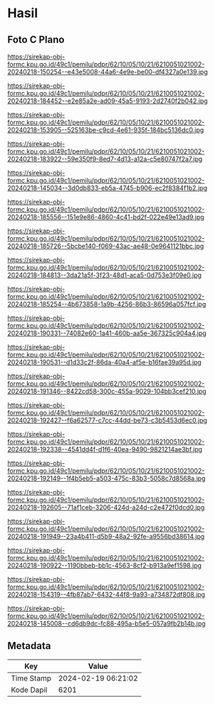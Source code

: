 # Hasil

## Foto C Plano

https://sirekap-obj-formc.kpu.go.id/49c1/pemilu/pdpr/62/10/05/10/21/6210051021002-20240218-150254--e43e5008-44a6-4e9e-be00-df4327a0e139.jpg

https://sirekap-obj-formc.kpu.go.id/49c1/pemilu/pdpr/62/10/05/10/21/6210051021002-20240218-184452--e2e85a2e-ad09-45a5-9193-2d2740f2b042.jpg

https://sirekap-obj-formc.kpu.go.id/49c1/pemilu/pdpr/62/10/05/10/21/6210051021002-20240218-153905--525163be-c9cd-4e61-935f-184bc5136dc0.jpg

https://sirekap-obj-formc.kpu.go.id/49c1/pemilu/pdpr/62/10/05/10/21/6210051021002-20240218-183922--59e350f9-8ed7-4d13-a12a-c5e80747f2a7.jpg

https://sirekap-obj-formc.kpu.go.id/49c1/pemilu/pdpr/62/10/05/10/21/6210051021002-20240218-145034--3d0db833-eb5a-4745-b906-ec2f8384f1b2.jpg

https://sirekap-obj-formc.kpu.go.id/49c1/pemilu/pdpr/62/10/05/10/21/6210051021002-20240218-185556--151e9e86-4860-4c41-bd2f-022e49e13ad9.jpg

https://sirekap-obj-formc.kpu.go.id/49c1/pemilu/pdpr/62/10/05/10/21/6210051021002-20240218-185726--5bcbe140-f069-43ac-ae48-0e9641121bbc.jpg

https://sirekap-obj-formc.kpu.go.id/49c1/pemilu/pdpr/62/10/05/10/21/6210051021002-20240218-184813--3da21a5f-3f23-48d1-aca5-0d753e3f09e0.jpg

https://sirekap-obj-formc.kpu.go.id/49c1/pemilu/pdpr/62/10/05/10/21/6210051021002-20240218-185254--4b673858-1a9b-4256-86b3-86596a057fcf.jpg

https://sirekap-obj-formc.kpu.go.id/49c1/pemilu/pdpr/62/10/05/10/21/6210051021002-20240218-190331--74082e60-1a41-460b-aa5e-367325c904a4.jpg

https://sirekap-obj-formc.kpu.go.id/49c1/pemilu/pdpr/62/10/05/10/21/6210051021002-20240218-190531--d1d33c2f-86da-40a4-af5e-b16fae39a95d.jpg

https://sirekap-obj-formc.kpu.go.id/49c1/pemilu/pdpr/62/10/05/10/21/6210051021002-20240218-191346--8422cd58-300c-455a-9029-104bb3cef210.jpg

https://sirekap-obj-formc.kpu.go.id/49c1/pemilu/pdpr/62/10/05/10/21/6210051021002-20240218-192427--f6a62577-c7cc-44dd-be73-c3b5453d6ec0.jpg

https://sirekap-obj-formc.kpu.go.id/49c1/pemilu/pdpr/62/10/05/10/21/6210051021002-20240218-192338--4541dd4f-d1f6-40ea-9490-9821214ae3bf.jpg

https://sirekap-obj-formc.kpu.go.id/49c1/pemilu/pdpr/62/10/05/10/21/6210051021002-20240218-192149--1f4b5eb5-a503-475c-83b3-5058c7d8568a.jpg

https://sirekap-obj-formc.kpu.go.id/49c1/pemilu/pdpr/62/10/05/10/21/6210051021002-20240218-192605--71af1ceb-3206-424d-a24d-c2e472f0dcd0.jpg

https://sirekap-obj-formc.kpu.go.id/49c1/pemilu/pdpr/62/10/05/10/21/6210051021002-20240218-191949--23a4b411-d5b9-48a2-92fe-a9556bd38614.jpg

https://sirekap-obj-formc.kpu.go.id/49c1/pemilu/pdpr/62/10/05/10/21/6210051021002-20240218-190922--1190bbeb-bb1c-4563-8cf2-b913a9ef1598.jpg

https://sirekap-obj-formc.kpu.go.id/49c1/pemilu/pdpr/62/10/05/10/21/6210051021002-20240218-154319--4fb87ab7-6432-44f8-9a93-a734872df808.jpg

https://sirekap-obj-formc.kpu.go.id/49c1/pemilu/pdpr/62/10/05/10/21/6210051021002-20240218-145008--cd6db9dc-fc88-495a-b5e5-057a9fb2b14b.jpg


## Metadata

| Key        | Value               |
| ---------- | ------------------- |
| Time Stamp | 2024-02-19 06:21:02 |
| Kode Dapil | 6201                |




